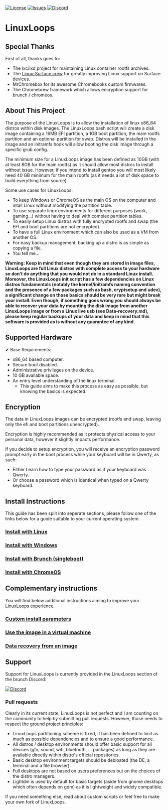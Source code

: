 <div id="top"></div>

<!-- Shields/Logos -->
[![License][license-shield]][license-url]
[![Issues][issues-shield]][issues-url]
[![Discord][discord-shield]][discord-url]

# LinuxLoops

<!-- Special Thanks -->

## Special Thanks

First of all, thanks goes to:
- The lxc/lxd project for maintaining Linux container rootfs archives.
- The [Linux-Surface crew][linux-surface] for greatly improving Linux support on Surface devices.
- MrChromebox for its awesome Chromebooks custom firmwares.
- The Chromebrew framework which allows encryption support for brunch / chromeos.

<!-- About This Project -->
## About This Project

The purpose of the LinuxLoops is to allow the installation of linux x86_64 distros within disk images. The LinuxLoops bash script will create a disk image containing a 16MB EFI partition, a 1GB boot partition, the main rootfs partition and an optional partition for swap. Distros will be installed in the image and an initramfs hook will allow booting the disk image through a specific grub config.

The minimum size for a LinuxLoops image has been defined as 10GB (with at least 8GB for the main rootfs) as it should allow most distros to install without issue. However, if you intend to install gentoo you will most likely need 40 GB minimum for the main rootfs (as it needs a lot of disk space to build everything from source).

Some use cases for LinuxLoops:
- To keep Windows or ChromeOS as the main OS on the computer and intall Linux without modifying the partition table.
- To use separate linux environments for different purposes (work, gaming...) without having to deal with complex partition tables.
- To easily setup Linux distros with fully encrypted rootfs and swap (the EFI and boot partitions are not encrypted).
- To have a full Linux environment which can also be used as a VM from another OS.
- For easy backup management, backing up a distro is as simple as copying a file.
- You tell me...

**Warning: Keep in mind that even though they are stored in image files, LinuxLoops are full Linux distros with complete access to your hardware so don't do anything that you would not do in a standard Linux install. Moreover, the LinuxLoops init script has a few dependencies on Linux distros fundamentals (notably the kernel/initramfs naming convention and the presence of a few packages such as bash, cryptsetup and udev), a significant change on those basics should be very rare but might break your install. Even though, if something goes wrong you should always be able to recover your data by mounting the disk image from another LinuxLoops image or from a Linux live usb (see Data-recovery.md), please keep regular backups of your data and keep in mind that this software is provided as is without any guarantee of any kind.**

<!-- Supported Hardware -->
## Supported Hardware

✔ Base Requirements:
- x86_64 based computer.
- Secure boot disabled.
- Administrative privileges on the device.
- 10 GB available space.
- An entry level understanding of the linux terminal.
  - This guide aims to make this process as easy as possible, but knowing the basics is expected.

## Encryption

The data in LinuxLoops images can be encrypted (rootfs and swap, leaving only the efi and boot partitions unencrypted).

Encryption is highly recommended as it protects physical access to your personal data, however it slightly impacts performance.
  
If you decide to setup encryption, you will receive an encryption password prompt early in the boot process while your keyboard will be in Qwerty, as such:
- Either Learn how to type your password as if your keyboard was Qwerty.
- Or choose a password which is identical when typed on a Qwerty keyboard.

## Install Instructions
This guide has been split into seperate sections, please follow one of the links below for a guide suitable to your current operating system.

### [Install with Linux][linux-guide]
### [Install with Windows][windows-guide]
### [Install with Brunch (singleboot)][brunch-guide]
### [Install with ChromeOS][chromeos-guide]


## Complementary instructions
You will find below additional instructions aiming to improve your LinuxLoops experience.

### [Custom install parameters][custom-guide]
### [Use the image in a virtual machine][vm-guide]
### [Data recovery from an image][recovery-guide]

## Support

Support for LinuxLoops is currently provided in the LinuxLoops section of the brunch Discord:

[![Discord][discord-shield]][discord-url]

### Pull requests

Clearly in its current state, LinuxLoops is not perfect and I am counting on the community to help by submitting pull requests. However, those needs to respect the ground project principles:
- LinuxLoops partitioning scheme is fixed, it has been defined to limit as much as possible dependencies and to ensure a good performance.
- All distros / desktop environments should offer basic support for all devices (gfx, sound, wifi, bluetooth, ... packages) as long as they are available directly within distro's official repositories.
- Basic desktop environment targets should be debloated (the DE, a terminal and a file browser).
- Full desktops are not based on users preferences but on the choices of the distro managers.
- Lightdm is used by default for basic targets (aside from gnome desktops which often depends on gdm) as it is lightweight and widely compatible.

If you need something else, read about custom scripts or feel free to make your own fork of LinuxLoops. 

<!-- Reference Links -->
<!-- Badges -->
[license-shield]: https://img.shields.io/github/license/sebanc/brunch?label=License&logo=Github&style=flat-square
[license-url]: ./LICENSE
[issues-shield]: https://img.shields.io/github/issues/sebanc/brunch?label=Issues&logo=Github&style=flat-square
[issues-url]: https://github.com/sebanc/brunch/issues
[discord-shield]: https://img.shields.io/badge/Discord-Join-7289da?style=flat-square&logo=discord&logoColor=%23FFFFFF
[discord-url]: https://discord.gg/x2EgK2M

<!-- Outbound Links -->
[linux-surface]: https://github.com/linux-surface/linux-surface

<!-- Internal Links -->
[windows-guide]: ./Install-with-windows.md
[linux-guide]: ./Install-with-linux.md
[brunch-guide]: ./Install-with-brunch.md
[chromeos-guide]: ./Install-with-chromebook.md
[custom-guide]: ./Custom-install.md
[vm-guide]: ./Virtual-Machines.md
[recovery-guide]: ./Data-Recovery.md
